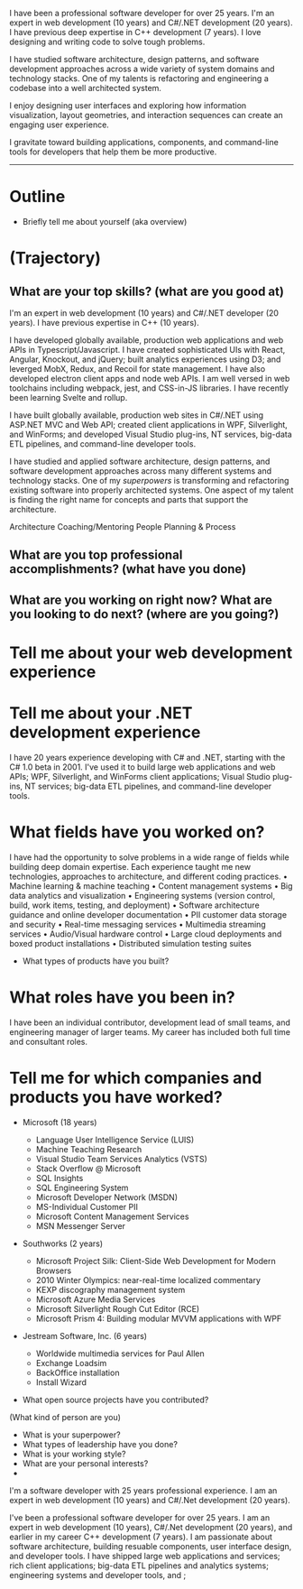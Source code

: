 I have been a professional software developer for over 25 years. I'm an expert in web development (10 years) and C#/.NET development (20 years). I have previous deep expertise in C++ development (7 years). I love designing and writing code to solve tough problems.

I have studied software architecture, design patterns, and software development approaches across a wide variety of system domains and technology stacks. One of my talents is refactoring and engineering a codebase into a well architected system.

I enjoy designing user interfaces and exploring how information visualization, layout geometries, and interaction sequences can create an engaging user experience.

I gravitate toward building applications, components, and command-line tools for developers that help them be more productive.

---

# Outline

- Briefly tell me about yourself (aka overview)

# (Trajectory)

## What are your top skills? (what are you good at)

I'm an expert in web development (10 years) and C#/.NET developer (20 years). I have previous expertise in C++ (10 years).

I have developed globally available, production web applications and web APIs in Typescript/Javascript. I have created sophisticated UIs with React, Angular, Knockout, and jQuery; built analytics experiences using D3; and leverged MobX, Redux, and Recoil for state management. I have also developed electron client apps and node web APIs. I am well versed in web toolchains including webpack, jest, and CSS-in-JS libraries. I have recently been learning Svelte and rollup.

I have built globally available, production web sites in C#/.NET using ASP.NET MVC and Web API; created client applications in WPF, Silverlight, and WinForms; and developed Visual Studio plug-ins, NT services, big-data ETL pipelines, and
command-line developer tools.

I have studied and applied software architecture, design patterns, and software development approaches across many different systems and technology stacks. One of my _superpowers_ is transforming and refactoring existing software into properly architected systems. One aspect of my talent is finding the right name for concepts and parts that support the architecture.

Architecture
Coaching/Mentoring People
Planning & Process

## What are you top professional accomplishments? (what have you done)

## What are you working on right now? What are you looking to do next? (where are you going?)

# Tell me about your web development experience

# Tell me about your .NET development experience

I have 20 years experience developing with C# and .NET, starting with the C# 1.0 beta in 2001. I've used it to build large web applications and web APIs; WPF, Silverlight, and WinForms client applications; Visual Studio plug-ins, NT services; big-data ETL pipelines, and command-line developer tools.

# What fields have you worked on?

I have had the opportunity to solve problems in a wide range of fields while building deep domain expertise. Each experience taught me new technologies, approaches to architecture, and different coding practices.
• Machine learning & machine teaching
• Content management systems
• Big data analytics and visualization
• Engineering systems (version control, build, work items, testing, and deployment)
• Software architecture guidance and online developer documentation
• PII customer data storage and security
• Real-time messaging services
• Multimedia streaming services
• Audio/Visual hardware control
• Large cloud deployments and boxed product installations
• Distributed simulation testing suites

- What types of products have you built?

# What roles have you been in?

I have been an individual contributor, development lead of small teams, and engineering manager of larger teams. My career has included both full time and consultant roles.

# Tell me for which companies and products you have worked?

- Microsoft (18 years)
  - Language User Intelligence Service (LUIS)
  - Machine Teaching Research
  - Visual Studio Team Services Analytics (VSTS)
  - Stack Overflow @ Microsoft
  - SQL Insights
  - SQL Engineering System
  - Microsoft Developer Network (MSDN)
  - MS-Individual Customer PII
  - Microsoft Content Management Services
  - MSN Messenger Server
- Southworks (2 years)
  - Microsoft Project Silk: Client-Side Web Development for Modern Browsers
  - 2010 Winter Olympics: near-real-time localized commentary
  - KEXP discography management system
  - Microsoft Azure Media Services
  - Microsoft Silverlight Rough Cut Editor (RCE)
  - Microsoft Prism 4: Building modular MVVM applications with WPF
- Jestream Software, Inc. (6 years)

  - Worldwide multimedia services for Paul Allen
  - Exchange Loadsim
  - BackOffice installation
  - Install Wizard

- What open source projects have you contributed?

(What kind of person are you)

- What is your superpower?
- What types of leadership have you done?
- What is your working style?
- What are your personal interests?
-

I'm a software developer with 25 years professional experience. I am an expert in web development (10 years) and C#/.Net development (20 years).

I've been a professional software developer for over 25 years. I am an expert in web development (10 years), C#/.Net development (20 years), and earlier in my career C++ development (7 years). I am passionate about software architecture, building resuable components, user interface design, and developer tools. I have shipped large web applications and services; rich client applications; big-data ETL pipelines and analytics systems; engineering systems and developer tools, and ;
